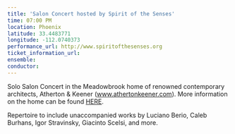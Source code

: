 ```yaml
---
title: 'Salon Concert hosted by Spirit of the Senses'
time: 07:00 PM
location: Phoenix
latitude: 33.4483771
longitude: -112.0740373
performance_url: http://www.spiritofthesenses.org
ticket_information_url: 
ensemble: 
conductor: 
---
```

Solo Salon Concert in the Meadowbrook home of renowned contemporary architects, Atherton & Keener (www.athertonkeener.com).  More information on the home can be found <a href="http://www.worldarchitecturenews.com/index.php?fuseaction=wanappln.projectview&upload_id=10735">HERE</a>.

Repertoire to include unaccompanied works by Luciano Berio, Caleb Burhans, Igor Stravinsky, Giacinto Scelsi, and more.  